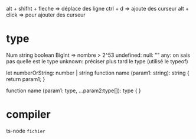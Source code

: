 alt + shifht + fleche => déplace des ligne
ctrl + d => ajoute des curseur
alt + click => pour ajouter des curseur

# type

Num
string
boolean
BigInt => nombre > 2^53
undefined:
null: ""
any: on sais pas quelle est le type
unknown: préciser plus tard le type (utilisé le typeof)

let numberOrString: number | string
function name (param1: string): string {
return param1;
}

function name (param1: type, ...param2:type[]): type {
}

# compiler

ts-node `fichier`
